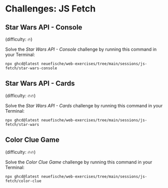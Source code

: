 # Challenges: JS Fetch

## Star Wars API - Console

(difficulty: 🔥)

Solve the _Star Wars API - Console_ challenge by running this command in your Terminal:

```
npx ghcd@latest neuefische/web-exercises/tree/main/sessions/js-fetch/star-wars-console
```

## Star Wars API - Cards

(difficulty: 🔥🔥)

Solve the _Star Wars API - Cards_ challenge by running this command in your Terminal:

```
npx ghcd@latest neuefische/web-exercises/tree/main/sessions/js-fetch/star-wars
```

## Color Clue Game

(difficulty: 🔥🔥)

Solve the _Color Clue Game_ challenge by running this command in your Terminal:

```
npx ghcd@latest neuefische/web-exercises/tree/main/sessions/js-fetch/color-clue
```

